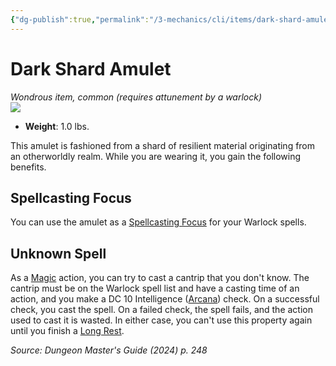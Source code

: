 ```yaml
---
{"dg-publish":true,"permalink":"/3-mechanics/cli/items/dark-shard-amulet-xdmg/","tags":["ttrpg-cli/compendium/src/5e/xdmg","ttrpg-cli/item/attunement/required","ttrpg-cli/item/rarity/common"],"noteIcon":""}
---
```


# Dark Shard Amulet
*Wondrous item, common (requires attunement by a warlock)*  
![](3-Mechanics/CLI/items/img/dark-shard-amulet.webp#right)

- **Weight**: 1.0 lbs.

This amulet is fashioned from a shard of resilient material originating from an otherworldly realm. While you are wearing it, you gain the following benefits.

## Spellcasting Focus

You can use the amulet as a [Spellcasting Focus](3-Mechanics/CLI/rules/variant-rules/spellcasting-focus-xphb.md) for your Warlock spells.

## Unknown Spell

As a [Magic](3-Mechanics/CLI/rules/actions.md#Magic) action, you can try to cast a cantrip that you don't know. The cantrip must be on the Warlock spell list and have a casting time of an action, and you make a DC 10 Intelligence ([Arcana](3-Mechanics/CLI/rules/skills.md#Arcana)) check. On a successful check, you cast the spell. On a failed check, the spell fails, and the action used to cast it is wasted. In either case, you can't use this property again until you finish a [Long Rest](3-Mechanics/CLI/rules/variant-rules/long-rest-xphb.md).

*Source: Dungeon Master's Guide (2024) p. 248*